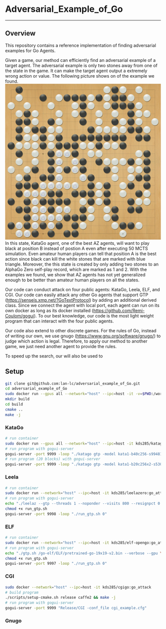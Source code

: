# Adversarial_Example_of_Go
------
## Overview
This repository contains a reference implementation of finding adversarial examples for Go Agents.

Given a game, our method can efficiently find an adversarial example of a target agent. The adversarial example is only two stones away from one of the state in the game. It can make the target agent output a extremely wrong action or value. The following picture shows on of the example we found. 
![Screenshot](game11)
In this state, KataGo agent, one of the best AZ agents, will want to play black at position B instead of postion A even after executing 50 MCTS simulation. Even amateur human players can tell that position A is the best action since black can kill the white stones that are marked with blue triangle. Moreover, the this state is created by only adding two stones to an AlphaGo Zero self-play record, which are marked as 1 and 2. With the examples we found, we show that AZ agents has not yet generalized enough to be better than amateur human players on all the states.

Our code can conduct attack on four public agents: KataGo, Leela, ELF, and CGI. Our code can easily attack any other Go agents that support GTP (https://senseis.xmp.net/?GoTextProtocol) by adding an additional derived class. Since we connect the agent with local port, each agent can run on its own docker as long as its docker installed (https://github.com/Remi-Coulom/gogui). To our best knowledge, our code is the most light weight program that can interact with the four public agents. 

Our code also extend to other discrete games. For the rules of Go, instead of writing our own, we use gnugo (https://www.gnu.org/software/gnugo/) to judge which action is legal. Therefore, to apply our method to another game, we just need another agent to provide the rules.

To speed up the search, our will also be used to 



## Setup


```bash
git clone git@github.com:lan-lc/adversarial_example_of_Go.git
cd adversarial_example_of_Go
sudo docker run --gpus all --network="host" --ipc=host -it -v=$PWD:/workspace kds285/go-attack
mkdir build
cd build
cmake ..
make -j
```
### KataGo
```bash
# run container
sudo docker run --gpus all --network="host" --ipc=host -it kds285/katago
# run program with gogui-server
gogui-server -port 9999 -loop "./katago gtp -model kata1-b40c256-s9948109056-d2425397051.bin.gz -config gtp_example.cfg"
# run program (20 blocks) with gogui-server
gogui-server -port 9999 -loop "./katago gtp -model kata1-b20c256x2-s5303129600-d1228401921.bin.gz -config gtp_example.cfg"
```
### Leela
```bash
# run container
sudo docker run --network="host" --ipc=host -it kds285/leelazero:go_attack
# run program with gogui-server
echo "./leelaz --gtp --threads 1 --noponder --visits 800 --resignpct 0 --timemanage off --gpu \$1 2>/dev/null" > run_gtp.sh
chmod +x run_gtp.sh
gogui-server -port 9998 -loop "./run_gtp.sh 0"
```
### ELF
```bash
# run container
sudo docker run --network="host" --ipc=host -it kds285/elf-opengo:go_attack
# run program with gogui-server
echo "./gtp.sh /go-elf/ELF/pretrained-go-19x19-v2.bin --verbose --gpu \$1 --num_block 20 --dim 256 --mcts_puct 1.50 --batchsize 8 --mcts_rollout_per_batch 8 --mcts_threads 2 --mcts_rollout_per_thread 400 --resign_thres 0 --mcts_virtual_loss 1 2>&1 | grep --line-buffered \"^= \|custom_output\" | awk '{ if(\$1==\"[custom_output]\") { print \$0; } else { print \$0\"\n\"; system(\"\"); } }'" > run_gtp.sh
chmod +x run_gtp.sh
gogui-server -port 9997 -loop "./run_gtp.sh 0"
```
### CGI
```bash
sudo docker --network="host" --ipc=host -it kds285/cgigo:go_attack
# build program
./scripts/setup-cmake.sh release caffe2 && make -j
# run program with gogui-server
gogui-server -port 9999 "Release/CGI -conf_file cgi_example.cfg"
```
### Gnugo

